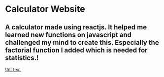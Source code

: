 # Calculator Website
## A calculator made using reactjs. It helped me learned new functions on javascript and challenged my mind to create this. Especially the factorial function I added which is needed for statistics.!

[!Alt text](https://user-images.githubusercontent.com/106550804/190875328-f4e9ee68-fac8-4d4e-a3de-115bdd01d947.png)
